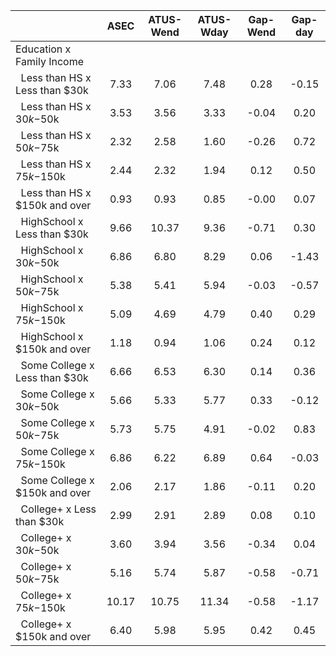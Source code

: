 
|                      |         ASEC |    ATUS-Wend |    ATUS-Wday |     Gap-Wend |      Gap-day |
| -------------------- | :----------: | :----------: | :----------: | :----------: | :----------: |
| Education x Family Income |              |              |              |              |              |
| &nbsp;&nbsp;Less than HS x Less than $30k |         7.33 |         7.06 |         7.48 |         0.28 |        -0.15 |
| &nbsp;&nbsp;Less than HS x $30k-$50k |         3.53 |         3.56 |         3.33 |        -0.04 |         0.20 |
| &nbsp;&nbsp;Less than HS x $50k-$75k |         2.32 |         2.58 |         1.60 |        -0.26 |         0.72 |
| &nbsp;&nbsp;Less than HS x $75k-$150k |         2.44 |         2.32 |         1.94 |         0.12 |         0.50 |
| &nbsp;&nbsp;Less than HS x $150k and over |         0.93 |         0.93 |         0.85 |        -0.00 |         0.07 |
| &nbsp;&nbsp;HighSchool x Less than $30k |         9.66 |        10.37 |         9.36 |        -0.71 |         0.30 |
| &nbsp;&nbsp;HighSchool x $30k-$50k |         6.86 |         6.80 |         8.29 |         0.06 |        -1.43 |
| &nbsp;&nbsp;HighSchool x $50k-$75k |         5.38 |         5.41 |         5.94 |        -0.03 |        -0.57 |
| &nbsp;&nbsp;HighSchool x $75k-$150k |         5.09 |         4.69 |         4.79 |         0.40 |         0.29 |
| &nbsp;&nbsp;HighSchool x $150k and over |         1.18 |         0.94 |         1.06 |         0.24 |         0.12 |
| &nbsp;&nbsp;Some College x Less than $30k |         6.66 |         6.53 |         6.30 |         0.14 |         0.36 |
| &nbsp;&nbsp;Some College x $30k-$50k |         5.66 |         5.33 |         5.77 |         0.33 |        -0.12 |
| &nbsp;&nbsp;Some College x $50k-$75k |         5.73 |         5.75 |         4.91 |        -0.02 |         0.83 |
| &nbsp;&nbsp;Some College x $75k-$150k |         6.86 |         6.22 |         6.89 |         0.64 |        -0.03 |
| &nbsp;&nbsp;Some College x $150k and over |         2.06 |         2.17 |         1.86 |        -0.11 |         0.20 |
| &nbsp;&nbsp;College+ x Less than $30k |         2.99 |         2.91 |         2.89 |         0.08 |         0.10 |
| &nbsp;&nbsp;College+ x $30k-$50k |         3.60 |         3.94 |         3.56 |        -0.34 |         0.04 |
| &nbsp;&nbsp;College+ x $50k-$75k |         5.16 |         5.74 |         5.87 |        -0.58 |        -0.71 |
| &nbsp;&nbsp;College+ x $75k-$150k |        10.17 |        10.75 |        11.34 |        -0.58 |        -1.17 |
| &nbsp;&nbsp;College+ x $150k and over |         6.40 |         5.98 |         5.95 |         0.42 |         0.45 |


